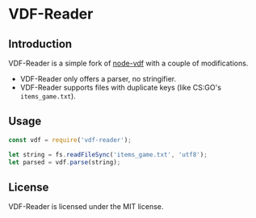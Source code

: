 # VDF-Reader

## Introduction

VDF-Reader is a simple fork of [node-vdf](https://github.com/RJacksonm1/node-vdf) with a couple of modifications.

- VDF-Reader only offers a parser, no stringifier.
- VDF-Reader supports files with duplicate keys (like CS:GO's `items_game.txt`).

## Usage

```javascript
const vdf = require('vdf-reader');

let string = fs.readFileSync('items_game.txt', 'utf8');
let parsed = vdf.parse(string);
```

## License

VDF-Reader is licensed under the MIT license.
